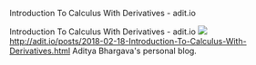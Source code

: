 Introduction To Calculus With Derivatives - adit.io

Introduction To Calculus With Derivatives - adit.io
![](../_resources/f5744e8819d9ad92e4393f001c9f6f25.png)
http://adit.io/posts/2018-02-18-Introduction-To-Calculus-With-Derivatives.html
Aditya Bhargava's personal blog.